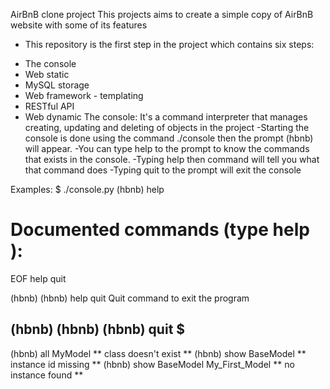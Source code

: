 AirBnB clone project
This projects aims to create a simple copy of AirBnB website with some of its features
- This repository is the first step in the project which contains six steps:
* The console
* Web static
* MySQL storage
* Web framework - templating
* RESTful API
* Web dynamic
The console:
It's a command interpreter that manages creating, updating and deleting of objects in the project
-Starting the console is done using the command ./console then the prompt (hbnb) will appear.
-You can type help to the prompt to know the commands that exists in the console.
-Typing help then command will tell you what that command does
-Typing quit to the prompt will exit the console

Examples:
$ ./console.py
(hbnb) help

Documented commands (type help <topic>):
========================================
EOF  help  quit

(hbnb) 
(hbnb) help quit
Quit command to exit the program

(hbnb) 
(hbnb) 
(hbnb) quit 
$
----------------------------------------------
(hbnb) all MyModel
** class doesn't exist **
(hbnb) show BaseModel
** instance id missing **
(hbnb) show BaseModel My_First_Model
** no instance found **
